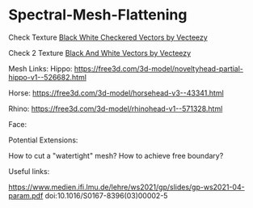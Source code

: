 # Spectral-Mesh-Flattening


Check Texture
<a href="https://www.vecteezy.com/free-vector/black-white-checkered">Black White Checkered Vectors by Vecteezy</a>

Check 2 Texture 
<a href="https://www.vecteezy.com/free-vector/black-and-white">Black And White Vectors by Vecteezy</a>

Mesh Links: 
Hippo: https://free3d.com/3d-model/noveltyhead-partial-hippo-v1--526682.html

Horse: https://free3d.com/3d-model/horsehead-v3--43341.html

Rhino: https://free3d.com/3d-model/rhinohead-v1--571328.html

Face: 

Potential Extensions:

How to cut a "watertight" mesh?
How to achieve free boundary?


Useful links: 

https://www.medien.ifi.lmu.de/lehre/ws2021/gp/slides/gp-ws2021-04-param.pdf
doi:10.1016/S0167-8396(03)00002-5


